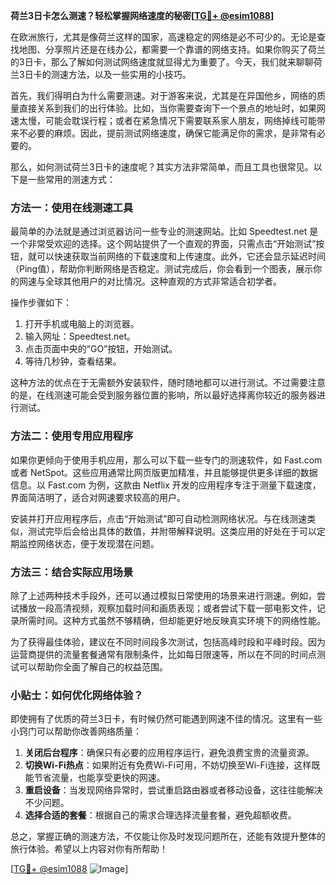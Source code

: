 **荷兰3日卡怎么测速？轻松掌握网络速度的秘密[[TG💪+ @esim1088](https://t.me/s/esim1088)]**

在欧洲旅行，尤其是像荷兰这样的国家，高速稳定的网络是必不可少的。无论是查找地图、分享照片还是在线办公，都需要一个靠谱的网络支持。如果你购买了荷兰的3日卡，那么了解如何测试网络速度就显得尤为重要了。今天，我们就来聊聊荷兰3日卡的测速方法，以及一些实用的小技巧。

首先，我们得明白为什么需要测速。对于游客来说，尤其是在异国他乡，网络的质量直接关系到我们的出行体验。比如，当你需要查询下一个景点的地址时，如果网速太慢，可能会耽误行程；或者在紧急情况下需要联系家人朋友，网络掉线可能带来不必要的麻烦。因此，提前测试网络速度，确保它能满足你的需求，是非常有必要的。

那么，如何测试荷兰3日卡的速度呢？其实方法非常简单，而且工具也很常见。以下是一些常用的测速方式：

### 方法一：使用在线测速工具

最简单的办法就是通过浏览器访问一些专业的测速网站。比如 Speedtest.net 是一个非常受欢迎的选择。这个网站提供了一个直观的界面，只需点击“开始测试”按钮，就可以快速获取当前网络的下载速度和上传速度。此外，它还会显示延迟时间（Ping值），帮助你判断网络是否稳定。测试完成后，你会看到一个图表，展示你的网速与全球其他用户的对比情况。这种直观的方式非常适合初学者。

操作步骤如下：
1. 打开手机或电脑上的浏览器。
2. 输入网址：Speedtest.net。
3. 点击页面中央的“GO”按钮，开始测试。
4. 等待几秒钟，查看结果。

这种方法的优点在于无需额外安装软件，随时随地都可以进行测试。不过需要注意的是，在线测速可能会受到服务器位置的影响，所以最好选择离你较近的服务器进行测试。

### 方法二：使用专用应用程序

如果你更倾向于使用手机应用，那么可以下载一些专门的测速软件，如 Fast.com 或者 NetSpot。这些应用通常比网页版更加精准，并且能够提供更多详细的数据信息。以 Fast.com 为例，这款由 Netflix 开发的应用程序专注于测量下载速度，界面简洁明了，适合对网速要求较高的用户。

安装并打开应用程序后，点击“开始测试”即可自动检测网络状况。与在线测速类似，测试完毕后会给出具体的数值，并附带解释说明。这类应用的好处在于可以定期监控网络状态，便于发现潜在问题。

### 方法三：结合实际应用场景

除了上述两种技术手段外，还可以通过模拟日常使用的场景来进行测速。例如，尝试播放一段高清视频，观察加载时间和画质表现；或者尝试下载一部电影文件，记录所需时间。这种方式虽然不够精确，但却能更好地反映真实环境下的网络性能。

为了获得最佳体验，建议在不同时间段多次测试，包括高峰时段和平峰时段。因为运营商提供的流量套餐通常有限制条件，比如每日限速等，所以在不同的时间点测试可以帮助你全面了解自己的权益范围。

### 小贴士：如何优化网络体验？

即使拥有了优质的荷兰3日卡，有时候仍然可能遇到网速不佳的情况。这里有一些小窍门可以帮助你改善网络质量：

1. **关闭后台程序**：确保只有必要的应用程序运行，避免浪费宝贵的流量资源。
2. **切换Wi-Fi热点**：如果附近有免费Wi-Fi可用，不妨切换至Wi-Fi连接，这样既能节省流量，也能享受更快的网速。
3. **重启设备**：当发现网络异常时，尝试重启路由器或者移动设备，这往往能解决不少问题。
4. **选择合适的套餐**：根据自己的需求合理选择流量套餐，避免超额收费。

总之，掌握正确的测速方法，不仅能让你及时发现问题所在，还能有效提升整体的旅行体验。希望以上内容对你有所帮助！

[[TG💪+ @esim1088](https://t.me/s/esim1088) ![Image](https://i.postimg.cc/4NQfJmqS/Snipaste-2025-05-13-00-14-12.png)]